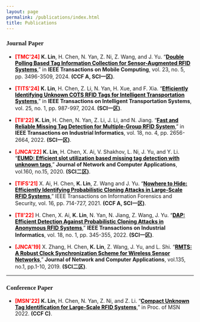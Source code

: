 ```yaml
---
layout: page
permalink: /publications/index.html
title: Publications
---
```




<h3><font face="新罗马">Journal Paper</font></h3>

- **<font color= red>[TMC'24]</font>** **K. Lin**, H. Chen, N. Yan, Z. Ni, Z. Wang, and J. Yu. “[**<font color= BLACK>Double Polling Based Tag Information Collection for Sensor-Augmented RFID Systems</font>**](https://ieeexplore.ieee.org/document/10129835/),” in **IEEE Transactions on Mobile Computing**, vol. 23, no. 5, pp. 3496-3509, 2024. **(CCF A, SCI一区)**.
  
- **<font color= red>[TITS'24]</font>** **K. Lin**, H. Chen, Z. Li, N. Yan, H. Xue, and F. Xia. “[**<font color= BLACK>Efficiently Identifying Unknown COTS RFID Tags for Intelligent Transportation Systems</font>**](https://ieeexplore.ieee.org/document/10171830),” in **IEEE Transactions on Intelligent Transportation Systems**, vol. 25, no. 1, pp. 987-997, 2024. **(SCI一区)**.

- **<font color= red>[TII'22]</font>** **K. Lin**, H. Chen, N. Yan, Z. Li, J. Li, and N. Jiang. “[**<font color= BLACK>Fast and Reliable Missing Tag Detection for Multiple-Group RFID System</font>**](https://ieeexplore.ieee.org/document/9354021),” in **IEEE Transactions on Industrial Informatics**, vol. 18, no. 4, pp. 2656-2664, 2022. **(SCI一区)**.

- **<font color= red>[JNCA'22]</font>** **K. Lin**, H. Chen, X. Ai, V. Shakhov, L. Ni, J. Yu, and Y. Li. “[**<font color= BLACK>EUMD: Efficient slot utilization based missing tag detection with unknown tags</font>**](https://www.sciencedirect.com/science/article/abs/pii/S1084804520301144),” **Journal of Network and Computer Applications**, vol.160, no.15, 2020. **(SCI二区)**.

- **<font color= red>[TIFS'21]</font>** X. Ai, H. Chen, **K. Lin**, Z. Wang and J. Yu. “[**<font color= BLACK>Nowhere to Hide: Efficiently Identifying Probabilistic Cloning Attacks in Large-Scale RFID Systems</font>**](),” IEEE Transactions on Information Forensics and Security, vol. 16, pp. 714-727, 2021. **(CCF A, SCI一区)**.

- **<font color= red>[TII'22]</font>** H. Chen, X. Ai, **K. Lin**, N. Yan, N. Jiang, Z. Wang, J. Yu. “[**<font color= BLACK>DAP: Efficient Detection Against Probabilistic Cloning Attacks in Anonymous RFID Systems</font>**](),” **IEEE Transactions on Industrial Informatics**, vol. 18, no. 1, pp. 345-355, 2022. **(SCI一区)**.

- **<font color= red>[JNCA'19]</font>** X. Zhang, H. Chen, **K. Lin**, Z. Wang, J. Yu, and L. Shi. “[**<font color= BLACK>RMTS: A Robust Clock Synchronization Scheme for Wireless Sensor Networks</font>**](),” **Journal of Network and Computer Applications**, vol.135, no.1, pp.1-10, 2019. **(SCI二区)**.

---

<h3><font face="新罗马">Conference Paper</font></h3>

- **<font color= red>[MSN'22]</font>** **K. Lin**,  H. Chen, N. Yan, Z. Ni, and Z. Li. “[**<font color= BLACK>Compact Unknown Tag Identification for Large-Scale RFID Systems</font>**](https://ieeexplore.ieee.org/document/10076567),” in Proc. of MSN 2022. **(CCF C)**.
